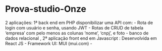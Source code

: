 # Prova-studio-Onze
2 aplicações:  1ª back end em PHP disponibilizar uma API com: - Rota de login com usuário e senha, usando JWT - Rotas de CRUD de tabela ‘empresa’ com pelo menos as colunas ‘nome’, ‘cnpj’, e foto - banco de dados relacional ,  2ª aplicação front end em Javascript :  Desenvolvida em React JS - Framework UI: MUI (mui.com) - 
